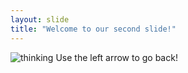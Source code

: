 ```yaml
---
layout: slide
title: "Welcome to our second slide!"
---
```

![thinking](https://media.tenor.com/images/259550d85466376fd28c073c195e44f1/tenor.gif)
Use the left arrow to go back!
